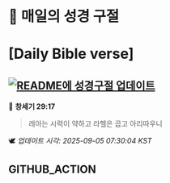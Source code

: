 # 🙏 매일의 성경 구절
# [Daily Bible verse]
## [![README에 성경구절 업데이트](https://github.com/DONGSUKA/first_test/actions/workflows/update-readme-bible.yml/badge.svg)](https://github.com/DONGSUKA/first_test/actions/workflows/update-readme-bible.yml)
<!-- START_BIBLE_VERSE -->
📖 **창세기 29:17**
> 레아는 시력이 약하고 라헬은 곱고 아리따우니

🕊️ _업데이트 시각: 2025-09-05 07:30:04 KST_
  <!-- END_BIBLE_VERSE -->
## GITHUB_ACTION
